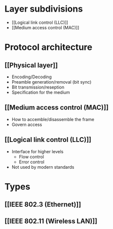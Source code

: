 # Layer subdivisions
- [[Logical link control (LLC)]]
- [[Medium access control (MAC)]]

# Protocol architecture
## [[Physical layer]]
- Encoding/Decoding
- Preamble generation/removal (bit sync)
- Bit transmission/reseption
- Specification for the medium
## [[Medium access control (MAC)]]
- How to accemble/disassemble the frame
- Govern access
## [[Logical link control (LLC)]]
- Interface for higher levels
	- Flow control
	- Error control
- Not used by modern standards
# Types
## [[IEEE 802.3 (Ethernet)]]
## [[IEEE 802.11 (Wireless LAN)]]